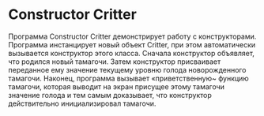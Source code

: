 # Constructor Critter
Программа Constructor Critter демонстрирует работу с конструкторами. Программа инстанцирует новый объект Critter, при этом автоматически вызывается конструктор этого класса. Сначала конструктор объявляет, что родился новый тамагочи. Затем конструктор присваивает переданное ему значение текущему уровню
голода новорожденного тамагочи. Наконец, программа вызывает «приветственную~ функцию тамагочи, которая выводит на экран присущее этому тамагочи значение голода и тем самым доказывает, что конструктор действительно инициализировал тамаrочи. 
